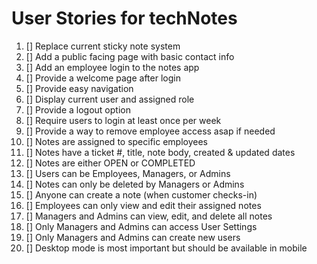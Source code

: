 #  User Stories for techNotes

1. [] Replace current sticky note system
2. [] Add a public facing page with basic contact info
3. [] Add an employee login to the notes app
4. [] Provide a welcome page after login
5. [] Provide easy navigation
6. [] Display current user and assigned role
7. [] Provide a logout option
8. [] Require users to login at least once per week
9. [] Provide a way to remove employee access asap if needed
10. [] Notes are assigned to specific employees
11. [] Notes have a ticket #, title, note body, created & updated dates
12. [] Notes are either OPEN or COMPLETED
13. [] Users can be Employees, Managers, or Admins
14. [] Notes can only be deleted by Managers or Admins
15. [] Anyone can create a note (when customer checks-in)
16. [] Employees can only view and edit their assigned notes
17. [] Managers and Admins can view, edit, and delete all notes
18. [] Only Managers and Admins can access User Settings
19. [] Only Managers and Admins can create new users
20. [] Desktop mode is most important but should be available in mobile
